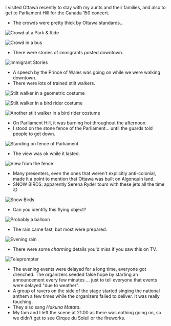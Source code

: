 I visited Ottawa recently to stay with my aunts and their families, and also to get to Parliament Hill for the Canada 150 concert.

 - The crowds were pretty thick by Ottawa standards...

![Crowd at a Park & Ride](/canada-150/attachments/crowd-stop.jpg)

![Crowd in a bus](/canada-150/attachments/crowd-bus.jpg)

 - There were stories of immigrants posted downtown.

![Immigrant Stories](/canada-150/attachments/immigrant-stories.jpg)

 - A speech by the Prince of Wales was going on while we were walking downtown.
 - There were lots of trained stilt walkers.

![Stilt walker in a geometric costume](/canada-150/attachments/stilt-geometric.jpg)

![Stilt walker in a bird rider costume](/canada-150/attachments/stilt-bird.jpg)

![Another stilt walker in a bird rider costume](/canada-150/attachments/stilt-dark-bird.jpg)

 - On Parliament Hill, it was burning hot throughout the afternoon.
 - I stood on the stone fence of the Parliament... until the guards told people to get down.

![Standing on fence of Parliament](/canada-150/attachments/stand-on-fence.jpg)

 - The view was ok while it lasted.

![View from the fence](/canada-150/attachments/fence-view.jpg)

 - Many presenters, even the ones that weren't explicitly anti-colonial, made it a point to mention that Ottawa was built on Algonquin land.
 - SNOW BIRDS: apparently Serena Ryder tours with these jets all the time :D

![Snow Birds](/canada-150/attachments/snow-birds.jpg)

 - Can you identify this flying object?

![Probably a balloon](/canada-150/attachments/ufo.jpg)

 - The rain came fast, but most were prepared.

![Evening rain](/canada-150/attachments/rain.jpg)

 - There were some *charming* details you'd miss if you saw this on TV.

![Teleprompter](/canada-150/attachments/teleprompt.jpg)

 - The evening events were delayed for a long time, everyone got drenched. The organizers seeded false hope by starting an announcement every few minutes ... just to tell everyone that events were delayed "due to weather".
 - A group of ravers on the side of the stage started singing the national anthem a few times while the organizers failed to deliver. It was really touching.
 - They also sang *Hakuna Matata*.
 - My fam and I left the scene at 21:00 as there was nothing going on, so we didn't get to see Cirque du Soleil or the fireworks.

